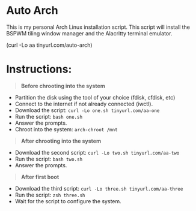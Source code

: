 # Auto Arch
This is my personal Arch Linux installation script. This script will install the BSPWM tiling window manager and the Alacritty terminal emulator.

(curl -Lo aa tinyurl.com/auto-arch)

# Instructions:
> **Before chrooting into the system**
- Partition the disk using the tool of your choice (fdisk, cfdisk, etc)
- Connect to the internet if not already connected (iwctl).
- Download the script: `curl -Lo one.sh tinyurl.com/aa-one`
- Run the script: `bash one.sh`
- Answer the prompts.
- Chroot into the system: `arch-chroot /mnt`

> **After chrooting into the system**
- Download the second script: `curl -Lo two.sh tinyurl.com/aa-two`
- Run the script: `bash two.sh`
- Answer the prompts.

> **After first boot**
- Download the third script: `curl -Lo three.sh tinyurl.com/aa-three`
- Run the script: `zsh three.sh`
- Wait for the script to configure the system.

